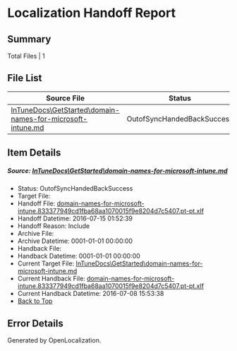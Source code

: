 # <a name='report-top'></a> Localization Handoff Report

## Summary
 Total Files | 1

## File List
 Source File | Status | Details 
 ----------- | ------ | ------- 
 [InTuneDocs\GetStarted\domain-names-for-microsoft-intune.md](https://github.com/Microsoft/IntuneDocs-pr/blob/027cd378596923c4db60a8e6fffee6d378db70f4/InTuneDocs/GetStarted/domain-names-for-microsoft-intune.md) | OutofSyncHandedBackSuccess | [Details](#b903514c747b0803a875f4910b85f823e60af8a5496)

## Item Details
##### <a name='b903514c747b0803a875f4910b85f823e60af8a5496'></a> Source: [InTuneDocs\GetStarted\domain-names-for-microsoft-intune.md](https://github.com/Microsoft/IntuneDocs-pr/blob/027cd378596923c4db60a8e6fffee6d378db70f4/InTuneDocs/GetStarted/domain-names-for-microsoft-intune.md)
* Status: OutofSyncHandedBackSuccess
* Target File: 
* Handoff File: [domain-names-for-microsoft-intune.833377949cd1fba68aa1070015f9e8204d7c5407.pt-pt.xlf](https://github.com/Microsoft/EM.handoff/blob/28b14582439ad60b8fc12823639969cc93d26304/ol-handoff/Microsoft/IntuneDocs-pr.pt-pt/master/domain-names-for-microsoft-intune.833377949cd1fba68aa1070015f9e8204d7c5407.pt-pt.xlf)
* Handoff Datetime: 2016-07-15 01:52:39
* Handoff Reason: Include
* Archive File: 
* Archive Datetime: 0001-01-01 00:00:00
* Handback File: 
* Handback Datetime: 0001-01-01 00:00:00
* Current Target File: [InTuneDocs\GetStarted\domain-names-for-microsoft-intune.md](https://github.com/Microsoft/IntuneDocs-pr.pt-pt/blob/7ca4d2eb21c40845b09151bba41ed96f2b1430b7/InTuneDocs/GetStarted/domain-names-for-microsoft-intune.md)
* Current Handback File: [domain-names-for-microsoft-intune.833377949cd1fba68aa1070015f9e8204d7c5407.pt-pt.xlf](https://github.com/Microsoft/EM.handback/blob/1d854fe1ef8babd8f582a56e379db9ef706ed38b/ol-handback/Microsoft/IntuneDocs-pr.pt-pt/master/domain-names-for-microsoft-intune.833377949cd1fba68aa1070015f9e8204d7c5407.pt-pt.xlf)
* Current Handback Datetime: 2016-07-08 15:53:38
* [Back to Top](#report-top)


## Error Details

Generated by OpenLocalization.
